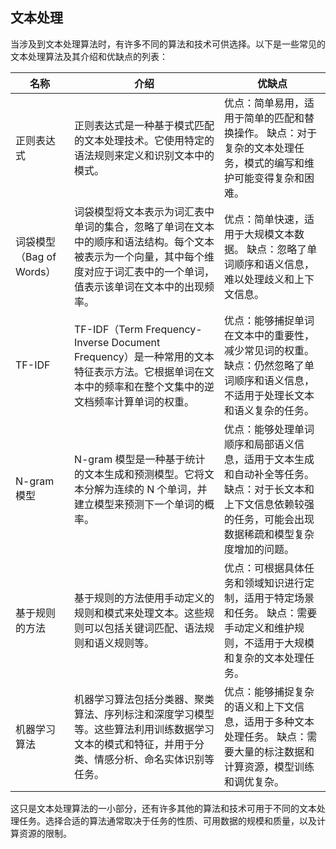 ## 文本处理

当涉及到文本处理算法时，有许多不同的算法和技术可供选择。以下是一些常见的文本处理算法及其介绍和优缺点的列表：

| 名称                     | 介绍                                                         | 优缺点                                                       |
| ------------------------ | ------------------------------------------------------------ | ------------------------------------------------------------ |
| 正则表达式               | 正则表达式是一种基于模式匹配的文本处理技术。它使用特定的语法规则来定义和识别文本中的模式。 | 优点：简单易用，适用于简单的匹配和替换操作。 缺点：对于复杂的文本处理任务，模式的编写和维护可能变得复杂和困难。 |
| 词袋模型（Bag of Words） | 词袋模型将文本表示为词汇表中单词的集合，忽略了单词在文本中的顺序和语法结构。每个文本被表示为一个向量，其中每个维度对应于词汇表中的一个单词，值表示该单词在文本中的出现频率。 | 优点：简单快速，适用于大规模文本数据。 缺点：忽略了单词顺序和语义信息，难以处理歧义和上下文信息。 |
| TF-IDF                   | TF-IDF（Term Frequency-Inverse Document Frequency）是一种常用的文本特征表示方法。它根据单词在文本中的频率和在整个文集中的逆文档频率计算单词的权重。 | 优点：能够捕捉单词在文本中的重要性，减少常见词的权重。 缺点：仍然忽略了单词顺序和语义信息，不适用于处理长文本和语义复杂的任务。 |
| N-gram 模型              | N-gram 模型是一种基于统计的文本生成和预测模型。它将文本分解为连续的 N 个单词，并建立模型来预测下一个单词的概率。 | 优点：能够处理单词顺序和局部语义信息，适用于文本生成和自动补全等任务。 缺点：对于长文本和上下文信息依赖较强的任务，可能会出现数据稀疏和模型复杂度增加的问题。 |
| 基于规则的方法           | 基于规则的方法使用手动定义的规则和模式来处理文本。这些规则可以包括关键词匹配、语法规则和语义规则等。 | 优点：可根据具体任务和领域知识进行定制，适用于特定场景和任务。 缺点：需要手动定义和维护规则，不适用于大规模和复杂的文本处理任务。 |
| 机器学习算法             | 机器学习算法包括分类器、聚类算法、序列标注和深度学习模型等。这些算法利用训练数据学习文本的模式和特征，并用于分类、情感分析、命名实体识别等任务。 | 优点：能够捕捉复杂的语义和上下文信息，适用于多种文本处理任务。 缺点：需要大量的标注数据和计算资源，模型训练和调优复杂。 |

这只是文本处理算法的一小部分，还有许多其他的算法和技术可用于不同的文本处理任务。选择合适的算法通常取决于任务的性质、可用数据的规模和质量，以及计算资源的限制。